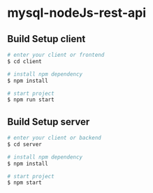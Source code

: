 # mysql-nodeJs-rest-api

## Build Setup client

```bash
# enter your client or frontend
$ cd client

# install npm dependency
$ npm install

# start project
$ npm run start
```

## Build Setup server

```bash
# enter your client or backend
$ cd server

# install npm dependency
$ npm install

# start project
$ npm start
```
